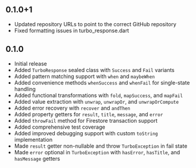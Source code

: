 ## 0.1.0+1

* Updated repository URLs to point to the correct GitHub repository
* Fixed formatting issues in turbo_response.dart

## 0.1.0

* Initial release
* Added `TurboResponse` sealed class with `Success` and `Fail` variants
* Added pattern matching support with `when` and `maybeWhen`
* Added convenience methods `whenSuccess` and `whenFail` for single-state handling
* Added functional transformations with `fold`, `mapSuccess`, and `mapFail`
* Added value extraction with `unwrap`, `unwrapOr`, and `unwrapOrCompute`
* Added error recovery with `recover` and `andThen`
* Added property getters for `result`, `title`, `message`, and `error`
* Added `throwFail` method for Firestore transaction support
* Added comprehensive test coverage
* Added improved debugging support with custom `toString` implementation
* Made `result` getter non-nullable and throw `TurboException` in fail state
* Made `error` optional in `TurboException` with `hasError`, `hasTitle`, and `hasMessage` getters
